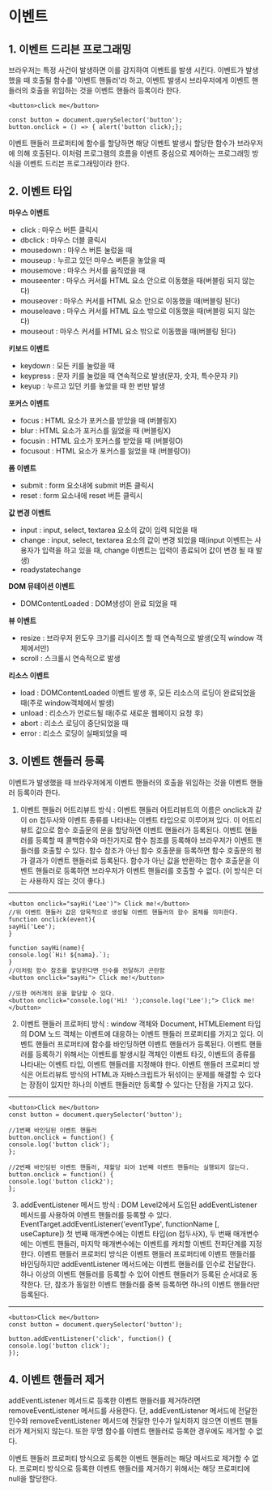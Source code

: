 # 이벤트
## 1. 이벤트 드리븐 프로그래밍
브라우저는 특정 사건이 발생하면 이를 감지하여 이벤트를 발생 시킨다. 이벤트가 발생했을 때 호출될 함수를 '이벤트 핸들러'라 하고, 이벤트 발생시 브라우저에게 이벤트 핸들러의 호출을 위임하는 것을 이벤트 핸들러 등록이라 한다.

    <button>click me</button>

    const button = document.querySelector('button');
    button.onclick = () => { alert('button click);};

이벤트 핸들러 프로퍼티에 함수를 할당하면 해당 이벤트 발생시 할당한 함수가 브라우저에 의해 호출된다. 이처럼 프로그램의 흐름을 이벤트 중심으로 제어하는 프로그래밍 방식을 이벤트 드리븐 프로그래밍이라 한다.

## 2. 이벤트 타입
__마우스 이벤트__
* click : 마우스 버튼 클릭시
* dbclick : 마우스 더블 클릭시
* mousedown : 마우스 버튼 눌렀을 때
* mouseup : 누르고 있던 마우스 버튼을 놓았을 때
* mousemove : 마우스 커서를 움직였을 때
* mouseenter : 마우스 커서를 HTML 요소 안으로 이동했을 때(버블링 되지 않는다)
* mouseover : 마우스 커서를 HTML 요소 안으로 이동했을 때(버블링 된다)
* mouseleave : 마우스 커서를 HTML 요소 밖으로 이동했을 때(버블링 되지 않는다)
* mouseout : 마우스 커서를 HTML 요소 밖으로 이동했을 때(버블링 된다)

__키보드 이벤트__
* keydown : 모든 키를 눌렀을 때
* keypress : 문자 키를 눌렀을 때 연속적으로 발생(문자, 숫자, 특수문자 키)
* keyup : 누르고 있던 키를 놓았을 때 한 번만 발생

__포커스 이벤트__
* focus : HTML 요소가 포커스를 받았을 때 (버블링X)
* blur : HTML 요소가 포커스를 잃었을 때 (버블링X)
* focusin : HTML 요소가 포커스를 받았을 때 (버블링O)
* focusout : HTML 요소가 포커스를 잃었을 때 (버블링O))

__폼 이벤트__
* submit : form 요소내에 submit 버튼 클릭시
* reset : form 요소내에 reset 버튼 클릭시

__값 변경 이벤트__
* input : input, select, textarea 요소의 값이 입력 되었을 때
* change : input, select, textarea 요소의 값이 변경 되었을 때(input 이벤트는 사용자가 입력을 하고 있을 때, change 이벤트는 입력이 종료되어 값이 변경 될 때 발생)
* readystatechange

__DOM 뮤테이션 이벤트__
* DOMContentLoaded : DOM생성이 완료 되었을 때

__뷰 이벤트__
* resize : 브라우저 윈도우 크기를 리사이즈 할 때 연속적으로 발생(오직 window 객체에서만)
* scroll : 스크롤시 연속적으로 발생

__리소스 이벤트__
* load : DOMContentLoaded 이벤트 발생 후, 모든 리소스의 로딩이 완료되었을 때(주로 window객체에서 발생)
* unload : 리소스가 언로드될 때(주로 새로운 웹페이지 요청 후)
* abort : 리소스 로딩이 중단되었을 때
* error : 리소스 로딩이 실패되었을 때

## 3. 이벤트 핸들러 등록
이벤트가 발생했을 때 브라우저에게 이벤트 핸들러의 호출을 위임하는 것을 이벤트 핸들러 등록이라 한다.
1) 이벤트 핸들러 어트리뷰트 방식 : 이벤트 핸들러 어트리뷰트의 이름은 onclick과 같이 on 접두사와 이벤트 종류를 나타내는 이벤트 타입으로 이루어져 있다. 이 어트리뷰트 값으로 함수 호출문의 문을 할당하면 이벤트 핸들러가 등록된다. 이벤트 핸들러를 등록할 때 콜백함수와 마찬가지로 함수 참조를 등록해야 브라우저가 이벤트 핸들러를 호출할 수 있다. 함수 참조가 아닌 함수 호출문을 등록하면 함수 호출문의 평가 결과가 이벤트 핸들러로 등록된다. 함수가 아닌 값을 반환하는 함수 호출문을 이벤트 핸들러로 등록하면 브라우저가 이벤트 핸들러를 호출할 수 없다. (이 방식은 더는 사용하지 않는 것이 좋다.)
____

    <button onclick="sayHi('Lee')"> Click me!</button>
    //위 이벤트 핸들러 값은 암묵적으로 생성될 이벤트 핸들러의 함수 몸체를 의미한다.
    function onclick(event){
    sayHi('Lee');
    }

    function sayHi(name){
    console.log(`Hi! ${nama}.`);
    }
    //이처럼 함수 참조를 할당한다면 인수를 전달하기 곤란함
    <button onclick="sayHi"> Click me!</button>

    //또한 여러개의 문을 할당할 수 있다.
    <button onclick="console.log('Hi! ');console.log('Lee');"> Click me!</button>

2) 이벤트 핸들러 프로퍼티 방식 : window 객체와 Document, HTMLElement 타입의 DOM 노드 객체는 이벤트에 대응하는 이벤트 핸들러 프로퍼티를 가지고 있다. 이벤트 핸들러 프로퍼티에 함수를 바인딩하면 이벤트 핸들러가 등록된다. 이벤트 핸들러를 등록하기 위해서는 이벤트를 발생시킬 객체인 이벤트 타깃, 이벤트의 종류를 나타내는 이벤트 타입, 이벤트 핸들러를 지정해야 한다. 이벤트 핸들러 프로퍼티 방식은 어트리뷰트 방식의 HTML과 자바스크립트가 뒤섞이는 문제를 해결할 수 있다는 장점이 있지만 하나의 이벤트 핸들러만 등록할 수 있다는 단점을 가지고 있다.
____

    <button>Click me</button>
    const button = document.querySelector('button');

    //1번째 바인딩된 이벤트 핸들러
    button.onclick = function() {
    console.log('button click');
    };

    //2번째 바인딩된 이벤트 핸들러, 재할당 되어 1번째 이벤트 핸들러는 실행되지 않는다.
    button.onclick = function() {
    console.log('button click2');
    };

3) addEventListener 메서드 방식 : DOM Level2에서 도입된 addEventListener 메서드를 사용하여 이벤트 핸들러를 등록할 수 있다. EventTarget.addEventListener('eventType', functionName [, useCapture]) 첫 번째 매개변수에는 이벤트 타입(on 접두사X), 두 번째 매개변수에는 이벤트 핸들러, 마지막 매개변수에는 이벤트를 캐치할 이벤트 전파단계를 지정한다. 이벤트 핸들러 프로퍼티 방식은 이벤트 핸들러 프로퍼티에 이벤트 핸들러를 바인딩하지만 addEventListener 메서드에는 이벤트 핸들러를 인수로 전달한다. 하나 이상의 이벤트 핸들러를 등록할 수 있어 이벤트 핸들러가 등록된 순서대로 동작한다. 단, 참조가 동일한 이벤트 핸들러를 중복 등록하면 하나의 이벤트 핸들러만 등록된다.
____

    <button>Click me</button>
    const button = document.querySelector('button');

    button.addEventListener('click', function() {
    console.log('button click');
    });

## 4. 이벤트 핸들러 제거
addEventListener 메서드로 등록한 이벤트 핸들러를 제거하려면 removeEventListener 메서드를 사용한다. 단, addEventListener 메서드에 전달한 인수와 removeEventListener 메서드에 전달한 인수가 일치하지 않으면 이벤트 핸들러가 제거되지 않는다. 또한 무명 함수를 이벤트 핸들러로 등록한 경우에도 제거할 수 없다.

이벤트 핸들러 프로퍼티 방식으로 등록한 이벤트 핸들러는 해당 메서드로 제거할 수 없다. 프로퍼티 방식으로 등록한 이벤트 핸들러를 제거하기 위해서는 해당 프로퍼티에 null을 할당한다. 